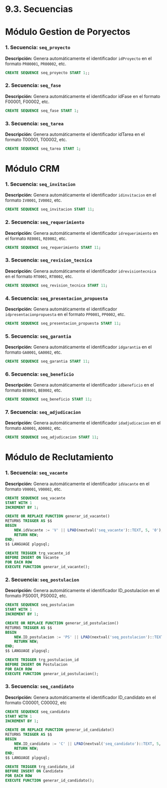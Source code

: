 # 9.3. Secuencias

# Módulo Gestion de Poryectos

### 1. Secuencia: `seq_proyecto`

**Descripción:** Genera automáticamente el identificador `idProyecto` en el formato `PR00001`, `PR00002`, etc.

```sql
CREATE SEQUENCE seq_proyecto START 1;;
```

### 2. Secuencia: `seq_fase`

**Descripción:** Genera automáticamente el identificador idFase en el formato F00001, F00002, etc.

```sql
CREATE SEQUENCE seq_fase START 1;
```

### 3. Secuencia: `seq_tarea`

**Descripción:** Genera automáticamente el identificador idTarea en el formato T00001, T00002, etc.

```sql
CREATE SEQUENCE seq_tarea START 1;

```



# Módulo CRM

### 1. Secuencia: `seq_invitacion`

**Descripción:** Genera automáticamente el identificador `idinvitacion` en el formato `IV0001`, `IV0002`, etc.

```sql
CREATE SEQUENCE seq_invitacion START 11;
```

### 2. Secuencia: `seq_requerimiento`

**Descripción:** Genera automáticamente el identificador `idrequerimiento` en el formato `RE0001`, `RE0002`, etc.

```sql
CREATE SEQUENCE seq_requerimiento START 11;
```

### 3. Secuencia: `seq_revision_tecnica`

**Descripción:** Genera automáticamente el identificador `idrevisiontecnica` en el formato `RT0001`, `RT0002`, etc.

```sql
CREATE SEQUENCE seq_revision_tecnica START 11;
```

### 4. Secuencia: `seq_presentacion_propuesta`

**Descripción:** Genera automáticamente el identificador `idpresentacionpropuesta` en el formato `PP0001`, `PP0002`, etc.

```sql
CREATE SEQUENCE seq_presentacion_propuesta START 11;
```

### 5. Secuencia: `seq_garantia`

**Descripción:** Genera automáticamente el identificador `idgarantia` en el formato `GA0001`, `GA0002`, etc.

```sql
CREATE SEQUENCE seq_garantia START 11;
```

### 6. Secuencia: `seq_beneficio`

**Descripción:** Genera automáticamente el identificador `idbeneficio` en el formato `BE0001`, `BE0002`, etc.

```sql
CREATE SEQUENCE seq_beneficio START 11;
```

### 7. Secuencia: `seq_adjudicacion`

**Descripción:** Genera automáticamente el identificador `idadjudicacion` en el formato `AD0001`, `AD0002`, etc.

```sql
CREATE SEQUENCE seq_adjudicacion START 11;
```

# Módulo de Reclutamiento

### 1. Secuencia: `seq_vacante`

**Descripción:** Genera automáticamente el identificador `idVacante` en el formato `V00001`, `V00002`, etc.

```sql
CREATE SEQUENCE seq_vacante
START WITH 1
INCREMENT BY 1;

CREATE OR REPLACE FUNCTION generar_id_vacante()
RETURNS TRIGGER AS $$
BEGIN
    NEW.idVacante := 'V' || LPAD(nextval('seq_vacante')::TEXT, 5, '0');
    RETURN NEW;
END;
$$ LANGUAGE plpgsql;

CREATE TRIGGER trg_vacante_id
BEFORE INSERT ON Vacante
FOR EACH ROW
EXECUTE FUNCTION generar_id_vacante();
```

### 2. Secuencia: `seq_postulacion`
**Descripción:** Genera automáticamente el identificador ID_postulacion en el formato PS0001, PS0002, etc.
```sql
CREATE SEQUENCE seq_postulacion
START WITH 1
INCREMENT BY 1;

CREATE OR REPLACE FUNCTION generar_id_postulacion()
RETURNS TRIGGER AS $$
BEGIN
    NEW.ID_postulacion := 'PS' || LPAD(nextval('seq_postulacion')::TEXT, 4, '0');
    RETURN NEW;
END;
$$ LANGUAGE plpgsql;

CREATE TRIGGER trg_postulacion_id
BEFORE INSERT ON Postulacion
FOR EACH ROW
EXECUTE FUNCTION generar_id_postulacion();
```
### 3. Secuencia: `seq_candidato`
**Descripción:** Genera automáticamente el identificador ID_candidato en el formato C00001, C00002, etc
```sql
CREATE SEQUENCE seq_candidato
START WITH 1
INCREMENT BY 1;

CREATE OR REPLACE FUNCTION generar_id_candidato()
RETURNS TRIGGER AS $$
BEGIN
    NEW.ID_candidato := 'C' || LPAD(nextval('seq_candidato')::TEXT, 5, '0');
    RETURN NEW;
END;
$$ LANGUAGE plpgsql;

CREATE TRIGGER trg_candidato_id
BEFORE INSERT ON Candidato
FOR EACH ROW
EXECUTE FUNCTION generar_id_candidato();
```

